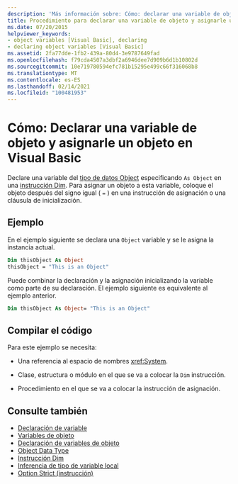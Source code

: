 ```yaml
---
description: 'Más información sobre: Cómo: declarar una variable de objeto y asignarle un objeto en Visual Basic'
title: Procedimiento para declarar una variable de objeto y asignarle un objeto
ms.date: 07/20/2015
helpviewer_keywords:
- object variables [Visual Basic], declaring
- declaring object variables [Visual Basic]
ms.assetid: 2fa77dde-1fb2-439a-80d4-3e9787649fad
ms.openlocfilehash: f79cda4507a3dbf2a6946dee7d909b6d1b10802d
ms.sourcegitcommit: 10e719780594efc781b15295e499c66f316068b8
ms.translationtype: MT
ms.contentlocale: es-ES
ms.lasthandoff: 02/14/2021
ms.locfileid: "100481953"
---
```

# <a name="how-to-declare-an-object-variable-and-assign-an-object-to-it-in-visual-basic"></a>Cómo: Declarar una variable de objeto y asignarle un objeto en Visual Basic

Declare una variable del [tipo de datos Object](../../../language-reference/data-types/object-data-type.md) especificando `As Object` en una [instrucción Dim](../../../language-reference/statements/dim-statement.md). Para asignar un objeto a esta variable, coloque el objeto después del signo igual ( `=` ) en una instrucción de asignación o una cláusula de inicialización.

## <a name="example"></a>Ejemplo

En el ejemplo siguiente se declara una `Object` variable y se le asigna la instancia actual.

```vb
Dim thisObject As Object
thisObject = "This is an Object"
```

Puede combinar la declaración y la asignación inicializando la variable como parte de su declaración. El ejemplo siguiente es equivalente al ejemplo anterior.

```vb
Dim thisObject As Object= "This is an Object"
```

## <a name="compile-the-code"></a>Compilar el código

Para este ejemplo se necesita:

- Una referencia al espacio de nombres <xref:System>.

- Clase, estructura o módulo en el que se va a colocar la `Dim` instrucción.

- Procedimiento en el que se va a colocar la instrucción de asignación.

## <a name="see-also"></a>Consulte también

- [Declaración de variable](variable-declaration.md)
- [Variables de objeto](object-variables.md)
- [Declaración de variables de objeto](object-variable-declaration.md)
- [Object Data Type](../../../language-reference/data-types/object-data-type.md)
- [Instrucción Dim](../../../language-reference/statements/dim-statement.md)
- [Inferencia de tipo de variable local](local-type-inference.md)
- [Option Strict (instrucción)](../../../language-reference/statements/option-strict-statement.md)
